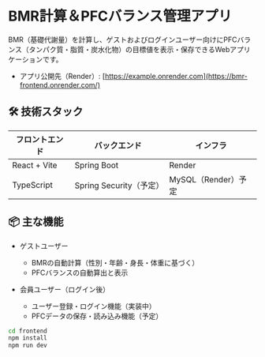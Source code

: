 # BMR計算＆PFCバランス管理アプリ

BMR（基礎代謝量）を計算し、ゲストおよびログインユーザー向けにPFCバランス（タンパク質・脂質・炭水化物）の目標値を表示・保存できるWebアプリケーションです。

- アプリ公開先（Render）: [https://example.onrender.com](https://bmr-frontend.onrender.com/)

## 🛠 技術スタック

| フロントエンド | バックエンド   | インフラ     | 
|----------------|----------------|--------------|
| React + Vite   | Spring Boot    | Render       | 
| TypeScript     | Spring Security（予定） | MySQL（Render）予定 |

## 📦 主な機能

- ゲストユーザー
  - BMRの自動計算（性別・年齢・身長・体重に基づく）
  - PFCバランスの自動算出と表示

- 会員ユーザー（ログイン後）
  - ユーザー登録・ログイン機能（実装中）
  - PFCデータの保存・読み込み機能（予定）


```bash
cd frontend
npm install
npm run dev
